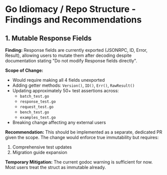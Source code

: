 # Go Idiomacy / Repo Structure - Findings and Recommendations

## 1. Mutable Response Fields

**Finding:** Response fields are currently exported (JSONRPC, ID, Error, Result), allowing users to mutate them after decoding despite documentation stating "Do not modify Response fields directly".

**Scope of Change:**
- Would require making all 4 fields unexported
- Adding getter methods: `Version()`, `ID()`, `Err()`, `RawResult()`
- Updating approximately 50+ test assertions across:
  - `batch_test.go`
  - `response_test.go`
  - `request_test.go`
  - `bench_test.go`
  - `examples_test.go`
- Breaking change affecting any external users

**Recommendation:** This should be implemented as a separate, dedicated PR given the scope. The change would enforce true immutability but requires:
1. Comprehensive test updates
2. Migration guide expansion

**Temporary Mitigation:** The current godoc warning is sufficient for now. Most users treat the struct as immutable already.
